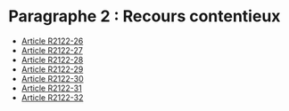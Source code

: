 # Paragraphe 2 : Recours contentieux &#13;
&#13;
&#13;


* [Article R2122-26](./LEGIARTI000024280406.md)
* [Article R2122-27](./LEGIARTI000024280408.md)
* [Article R2122-28](./LEGIARTI000024280410.md)
* [Article R2122-29](./LEGIARTI000024280412.md)
* [Article R2122-30](./LEGIARTI000024280414.md)
* [Article R2122-31](./LEGIARTI000024280416.md)
* [Article R2122-32](./LEGIARTI000024280418.md)

